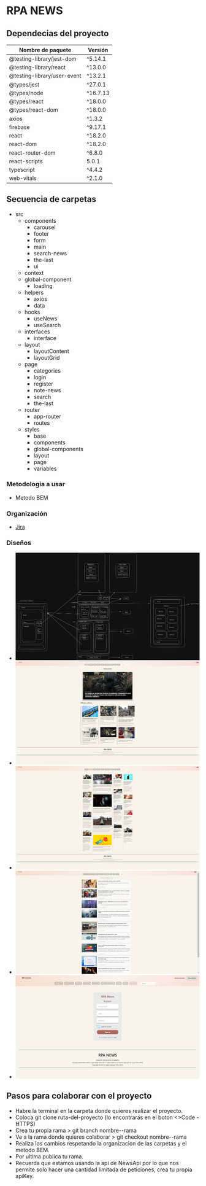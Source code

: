 # RPA NEWS

## Dependecias del proyecto

| Nombre de paquete           | Versión  |
| --------------------------- | -------- |
| @testing-library/jest-dom   | ^5.14.1  |
| @testing-library/react      | ^13.0.0  |
| @testing-library/user-event | ^13.2.1  |
| @types/jest                 | ^27.0.1  |
| @types/node                 | ^16.7.13 |
| @types/react                | ^18.0.0  |
| @types/react-dom            | ^18.0.0  |
| axios                       | ^1.3.2   |
| firebase                    | ^9.17.1  |
| react                       | ^18.2.0  |
| react-dom                   | ^18.2.0  |
| react-router-dom            | ^6.8.0   |
| react-scripts               | 5.0.1    |
| typescript                  | ^4.4.2   |
| web-vitals                  | ^2.1.0   |

## Secuencia de carpetas

- src
  - components
    - carousel
    - footer
    - form
    - main
    - search-news
    - the-last
    - ui
  - context
  - global-component
    - loading
  - helpers
    - axios
    - data
  - hooks
    - useNews
    - useSearch
  - interfaces
    - interface
  - layout
    - layoutContent
    - layoutGrid
  - page
    - categories
    - login
    - register
    - note-news
    - search
    - the-last
  - router
    - app-router
    - routes
  - styles
    - base
    - components
    - global-components
    - layout
    - page
    - variables

### Metodologia a usar

- Metodo BEM

### Organización

- [Jira](https://miniproyectorpalatam.atlassian.net/jira/software/projects/MIN/boards/1)

### Diseños

- ![Diagrama](./public/img/diagrama.png)
- ![Home](./public/img/home.jpg)
- ![Categorias](./public/img/categorys.jpg)
- ![Search](./public/img/search.jpg)
- ![Register](./public/img/register.jpg)

## Pasos para colaborar con el proyecto

- Habre la terminal en la carpeta donde quieres realizar el proyecto.
- Coloca git clone ruta-del-proyecto (lo encontraras en el boton <>Code - HTTPS)
- Crea tu propia rama > git branch nombre--rama
- Ve a la rama donde quieres colaborar > git checkout nombre--rama
- Realiza los cambios respetando la organizacion de las carpetas y el metodo BEM.
- Por ultima publica tu rama.
- Recuerda que estamos usando la api de NewsApi por lo que nos permite solo hacer
  una cantidad limitada de peticiones, crea tu propia apiKey.
